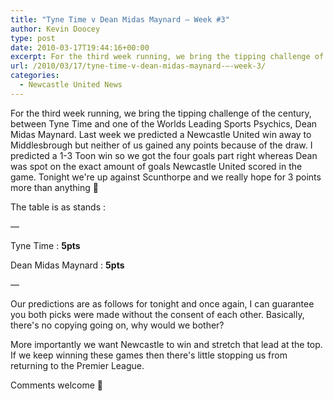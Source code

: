 ```yaml
---
title: "Tyne Time v Dean Midas Maynard – Week #3"
author: Kevin Doocey
type: post
date: 2010-03-17T19:44:16+00:00
excerpt: For the third week running, we bring the tipping challenge of the century, between Tyne Time and one of the Worlds Leading Sports Psychics, Dean Midas Maynard. Last week we predicted a Newcastle United win away to Middlesbrough but neither of us gained any points because of the draw..
url: /2010/03/17/tyne-time-v-dean-midas-maynard-–-week-3/
categories:
  - Newcastle United News
---
```


For the third week running, we bring the tipping challenge of the century, between Tyne Time and one of the Worlds Leading Sports Psychics, Dean Midas Maynard. Last week we predicted a Newcastle United win away to Middlesbrough but neither of us gained any points because of the draw. I predicted a 1-3 Toon win so we got the four goals part right whereas Dean was spot on the exact amount of goals Newcastle United scored in the game. Tonight we're up against Scunthorpe and we really hope for 3 points more than anything 🙂

The table is as stands :

&#8212;

Tyne Time : **5pts**

Dean Midas Maynard : **5pts**

&#8212;

Our predictions are as follows for tonight and once again, I can guarantee you both picks were made without the consent of each other. Basically, there's no copying going on, why would we bother?

More importantly we want Newcastle to win and stretch that lead at the top. If we keep winning these games then there's little stopping us from returning to the Premier League.

Comments welcome 🙂
